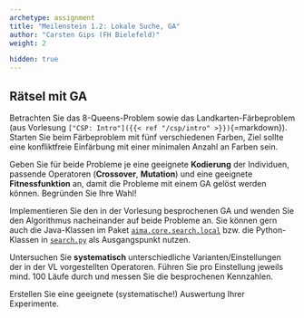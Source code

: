 ```yaml
---
archetype: assignment
title: "Meilenstein 1.2: Lokale Suche, GA"
author: "Carsten Gips (FH Bielefeld)"
weight: 2

hidden: true
---
```




## Rätsel mit GA

Betrachten Sie das 8-Queens-Problem sowie das Landkarten-Färbeproblem (aus
Vorlesung `["CSP: Intro"]({{< ref "/csp/intro" >}})`{=markdown}). Starten
Sie beim Färbeproblem mit fünf verschiedenen Farben, Ziel sollte eine
konfliktfreie Einfärbung mit einer minimalen Anzahl an Farben sein.

Geben Sie für beide Probleme je eine geeignete **Kodierung** der Individuen,
passende Operatoren (**Crossover**, **Mutation**) und eine geeignete
**Fitnessfunktion** an, damit die Probleme mit einem GA gelöst werden können.
Begründen Sie Ihre Wahl!

Implementieren Sie den in der Vorlesung besprochenen GA und wenden Sie den
Algorithmus nacheinander auf beide Probleme an. Sie können gern auch die
Java-Klassen im Paket [`aima.core.search.local`] bzw. die Python-Klassen in
[`search.py`] als Ausgangspunkt nutzen.

Untersuchen Sie **systematisch** unterschiedliche Varianten/Einstellungen der
in der VL vorgestellten Operatoren. Führen Sie pro Einstellung jeweils mind.
100 Läufe durch und messen Sie die besprochenen Kennzahlen.

Erstellen Sie eine geeignete (systematische!) Auswertung Ihrer Experimente.


[`aima.core.search.local`]: https://github.com/aimacode/aima-java/tree/AIMA3e/aima-core/src/main/java/aima/core/search/local
[`search.py`]: https://github.com/aimacode/aima-python/blob/master/search.py
